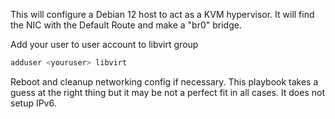 This will configure a Debian 12 host to act as a KVM hypervisor.  It will find the NIC with the Default Route and make a "br0" bridge.

Add your user to user account to libvirt group

```bash
adduser <youruser> libvirt
```

Reboot and cleanup networking config if necessary.  This playbook takes a guess at the right thing but it may be not a perfect fit in all cases.  It does not setup IPv6.
